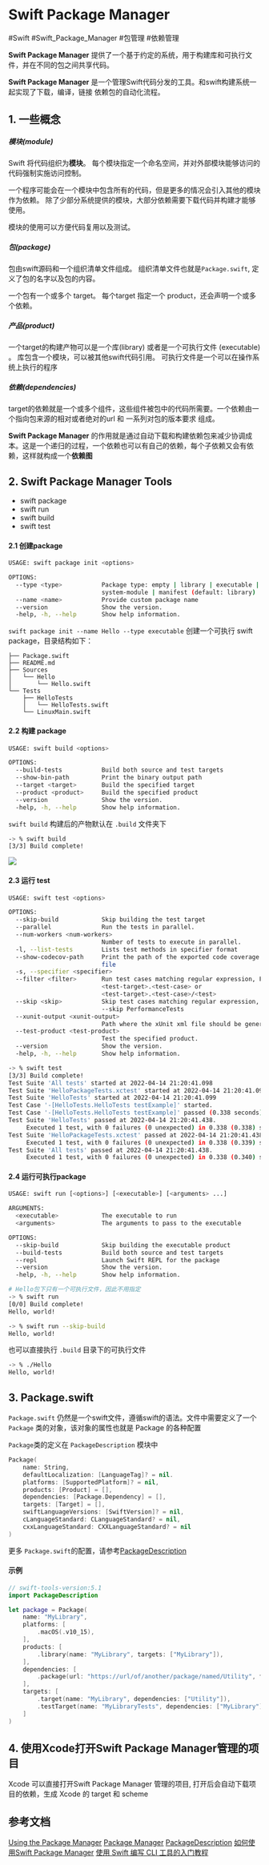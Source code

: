 # Swift Package Manager
#Swift
#Swift_Package_Manager
#包管理
#依赖管理

**Swift Package Manager** 提供了一个基于约定的系统，用于构建库和可执行文件，并在不同的包之间共享代码。

**Swift Package Manager** 是一个管理Swift代码分发的工具。和swift构建系统一起实现了下载，编译，链接 依赖包的自动化流程。

## 1. 一些概念

##### 模块(module)
Swift 将代码组织为**模块**。 每个模块指定一个命名空间，并对外部模块能够访问的代码强制实施访问控制。

一个程序可能会在一个模块中包含所有的代码，但是更多的情况会引入其他的模块作为依赖。
除了少部分系统提供的模块，大部分依赖需要下载代码并构建才能够使用。

模块的使用可以方便代码复用以及测试。

##### 包(package)

包由swift源码和一个组织清单文件组成。 组织清单文件也就是`Package.swift`, 定义了包的名字以及包的内容。

一个包有一个或多个 target。 每个target 指定一个 product，还会声明一个或多个依赖。

##### 产品(product)

一个target的构建产物可以是一个库(library) 或者是一个可执行文件 (executable) 。 库包含一个模块，可以被其他swift代码引用。 可执行文件是一个可以在操作系统上执行的程序

##### 依赖(dependencies)
target的依赖就是一个或多个组件，这些组件被包中的代码所需要。一个依赖由一个指向包来源的相对或者绝对的url 和 一系列对包的版本要求 组成。

**Swift Package Manager** 的作用就是通过自动下载和构建依赖包来减少协调成本。这是一个递归的过程，一个依赖也可以有自己的依赖，每个子依赖又会有依赖，这样就构成一个**依赖图**


## 2. Swift Package Manager Tools

- swift package
- swift run
- swift build
- swift test 

#### 2.1 创建package 
```sh
USAGE: swift package init <options>

OPTIONS:
  --type <type>           Package type: empty | library | executable |
                          system-module | manifest (default: library)
  --name <name>           Provide custom package name
  --version               Show the version.
  -help, -h, --help       Show help information.
```

`swift package init --name Hello --type executable` 创建一个可执行 swift package，目录结构如下：

```
├── Package.swift
├── README.md
├── Sources
│   └── Hello
│       └── Hello.swift
└── Tests
    ├── HelloTests
    │   └── HelloTests.swift
    └── LinuxMain.swift
```

#### 2.2 构建 package
```sh
USAGE: swift build <options>

OPTIONS:
  --build-tests           Build both source and test targets
  --show-bin-path         Print the binary output path
  --target <target>       Build the specified target
  --product <product>     Build the specified product
  --version               Show the version.
  -help, -h, --help       Show help information.

```

`swift build` 构建后的产物默认在 `.build` 文件夹下

```sh
-> % swift build
[3/3] Build complete!
```

![](https://raw.githubusercontent.com/ExistOrLive/existorlivepic/master/202204142118833.png)

#### 2.3 运行 test
```sh
USAGE: swift test <options>

OPTIONS:
  --skip-build            Skip building the test target
  --parallel              Run the tests in parallel.
  --num-workers <num-workers>
                          Number of tests to execute in parallel.
  -l, --list-tests        Lists test methods in specifier format
  --show-codecov-path     Print the path of the exported code coverage JSON
                          file
  -s, --specifier <specifier>
  --filter <filter>       Run test cases matching regular expression, Format:
                          <test-target>.<test-case> or
                          <test-target>.<test-case>/<test>
  --skip <skip>           Skip test cases matching regular expression, Example:
                          --skip PerformanceTests
  --xunit-output <xunit-output>
                          Path where the xUnit xml file should be generated.
  --test-product <test-product>
                          Test the specified product.
  --version               Show the version.
  -help, -h, --help       Show help information.
```

```sh
-> % swift test
[3/3] Build complete!
Test Suite 'All tests' started at 2022-04-14 21:20:41.098
Test Suite 'HelloPackageTests.xctest' started at 2022-04-14 21:20:41.099
Test Suite 'HelloTests' started at 2022-04-14 21:20:41.099
Test Case '-[HelloTests.HelloTests testExample]' started.
Test Case '-[HelloTests.HelloTests testExample]' passed (0.338 seconds).
Test Suite 'HelloTests' passed at 2022-04-14 21:20:41.438.
	 Executed 1 test, with 0 failures (0 unexpected) in 0.338 (0.338) seconds
Test Suite 'HelloPackageTests.xctest' passed at 2022-04-14 21:20:41.438.
	 Executed 1 test, with 0 failures (0 unexpected) in 0.338 (0.339) seconds
Test Suite 'All tests' passed at 2022-04-14 21:20:41.438.
	 Executed 1 test, with 0 failures (0 unexpected) in 0.338 (0.340) seconds
```

#### 2.4 运行可执行package
```sh
USAGE: swift run [<options>] [<executable>] [<arguments> ...]

ARGUMENTS:
  <executable>            The executable to run
  <arguments>             The arguments to pass to the executable

OPTIONS:
  --skip-build            Skip building the executable product
  --build-tests           Build both source and test targets
  --repl                  Launch Swift REPL for the package
  --version               Show the version.
  -help, -h, --help       Show help information.
```

```sh
# Hello包下只有一个可执行文件，因此不用指定
-> % swift run
[0/0] Build complete!
Hello, world!

-> % swift run --skip-build
Hello, world!
```

也可以直接执行 `.build` 目录下的可执行文件

```sh
-> % ./Hello
Hello, world!
```

## 3. Package.swift
`Package.swift` 仍然是一个swift文件，遵循swift的语法。文件中需要定义了一个  `Package` 类的对象，该对象的属性也就是 Package 的各种配置

`Package`类的定义在 `PackageDescription` 模块中

```swift
Package(
    name: String,
    defaultLocalization: [LanguageTag]? = nil.
    platforms: [SupportedPlatform]? = nil,
    products: [Product] = [],
    dependencies: [Package.Dependency] = [],
    targets: [Target] = [],
    swiftLanguageVersions: [SwiftVersion]? = nil,
    cLanguageStandard: CLanguageStandard? = nil,
    cxxLanguageStandard: CXXLanguageStandard? = nil
)
```

更多 `Package.swift`的配置，请参考[PackageDescription](https://docs.swift.org/package-manager/PackageDescription/PackageDescription.html)

#### 示例
```swift 
// swift-tools-version:5.1
import PackageDescription

let package = Package(
    name: "MyLibrary",
    platforms: [
        .macOS(.v10_15),
    ],
    products: [
        .library(name: "MyLibrary", targets: ["MyLibrary"]),
    ],
    dependencies: [
        .package(url: "https://url/of/another/package/named/Utility", from: "1.0.0"),
    ],
    targets: [
        .target(name: "MyLibrary", dependencies: ["Utility"]),
        .testTarget(name: "MyLibraryTests", dependencies: ["MyLibrary"]),
    ]
)

```

## 4. 使用Xcode打开Swift Package Manager管理的项目

Xcode 可以直接打开Swift Package Manager 管理的项目, 打开后会自动下载项目的依赖，生成 Xcode 的 target 和 scheme 


## 参考文档

[Using the Package Manager](https://www.swift.org/getting-started/#using-the-package-manager)
[Package Manager](https://www.swift.org/package-manager/)
[PackageDescription](https://docs.swift.org/package-manager/PackageDescription/PackageDescription.html)
[如何使用Swift Package Manager](https://www.jianshu.com/p/d75c1752955a)
[使用 Swift 编写 CLI 工具的入门教程](https://mp.weixin.qq.com/s/V4IdsYUouKGr68ULyb88Qw)

